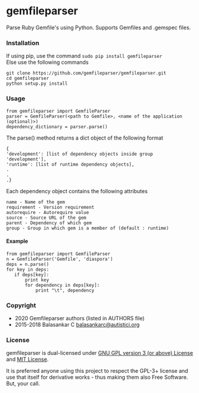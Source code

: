 # gemfileparser
Parse Ruby Gemfile's using Python. Supports Gemfiles and .gemspec files.

### Installation
If using pip, use the command `sudo pip install gemfileparser`  
Else use the following commands
```
git clone https://github.com/gemfileparser/gemfileparser.git
cd gemfileparser
python setup.py install
```

### Usage
```
from gemfileparser import GemfileParser
parser = GemfileParser(<path to Gemfile>, <name of the application (optional)>)
dependency_dictionary = parser.parse()
```
The parse() method returns a dict object of the following format
```
{
'development': [list of dependency objects inside group 'development'],
'runtime': [list of runtime dependency objects],
.
.
.}
```
Each dependency object contains the following attributes
```
name - Name of the gem
requirement - Version requirement
autorequire - Autorequire value
source - Source URL of the gem
parent - Dependency of which gem
group - Group in which gem is a member of (default : runtime)
```

#### Example
```
from gemfileparser import GemfileParser
n = GemfileParser('Gemfile', 'diaspora')
deps = n.parse()
for key in deps:
   if deps[key]:
       print key
       for dependency in deps[key]:
           print "\t", dependency
```

### Copyright
* 2020 Gemfileparser authors (listed in AUTHORS file)
* 2015-2018 Balasankar C <balasankarc@autistici.org>

### License

gemfileparser is dual-licensed under [GNU GPL version 3 (or above) License](http://www.gnu.org/licenses/gpl)
and [MIT License](https://opensource.org/licenses/MIT).

It is preferred anyone using this project to respect the GPL-3+ license and use
that itself for derivative works - thus making them also Free Software. But,
your call.

